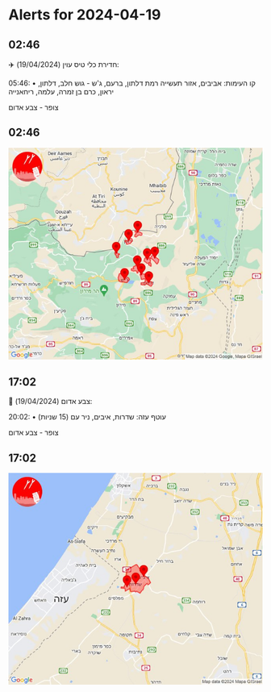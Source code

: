 # Alerts for 2024-04-19

## 02:46

✈️ חדירת כלי טיס עוין (19/04/2024):

05:46:
• קו העימות: אביבים, אזור תעשייה רמת דלתון, ברעם, ג'ש - גוש חלב, דלתון, יראון, כרם בן זמרה, עלמה, ריחאנייה 

צופר - צבע אדום

## 02:46

![Photo](images/20588.jpg)

## 17:02

🔴 צבע אדום (19/04/2024):

20:02:
• עוטף עזה: שדרות, איבים, ניר עם (15 שניות)

צופר - צבע אדום

## 17:02

![Photo](images/20590.jpg)

